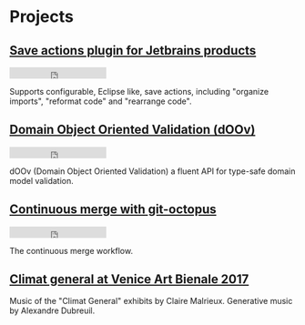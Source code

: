 # Projects

## [Save actions plugin for Jetbrains products](save-actions-plugin)

<iframe src="https://ghbtns.com/github-btn.html?user=dubreuia&repo=intellij-plugin-save-actions&type=star&count=true" frameborder="0" scrolling="0" width="170px" height="20px"></iframe>

Supports configurable, Eclipse like, save actions, including "organize imports", "reformat code" and "rearrange code".

## [Domain Object Oriented Validation (dOOv)](doov)

<iframe src="https://ghbtns.com/github-btn.html?user=doov-io&repo=doov&type=star&count=true" frameborder="0" scrolling="0" width="170px" height="20px"></iframe>

dOOv (Domain Object Oriented Validation) a fluent API for type-safe domain model validation.

## [Continuous merge with git-octopus](git-octopus)

<iframe src="https://ghbtns.com/github-btn.html?user=lesfurets&repo=git-octopus&type=star&count=true" frameborder="0" scrolling="0" width="170px" height="20px"></iframe>

The continuous merge workflow.

## [Climat general at Venice Art Bienale 2017](climat-general)

Music of the "Climat General" exhibits by Claire Malrieux. Generative music by Alexandre Dubreuil.

